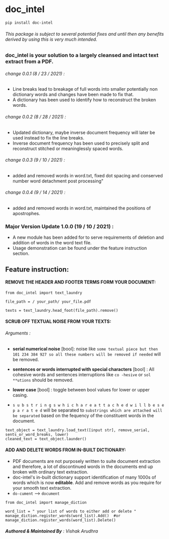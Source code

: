# doc_intel

`pip install doc-intel`


###### This package is subject to several potential fixes and until then any benefits derived by using this is very much intended. 

### doc_intel is your solution to a largely cleansed and intact text extract from a PDF. 


###### change 0.0.1 (8 / 23 / 2021) :
   * Line breaks lead to breakage of full words into smaller potentially non dictionary words and changes have been made to fix that. 
   * A dictionary has been used to identify how to reconstruct the broken words. 
###### change 0.0.2 (8 / 28 / 2021) :                         
   * Updated dictionary, maybe inverse document frequency will later be used instead to fix the line breaks. 
   * Inverse document frequency has been used to precisely split and reconstruct stitched or meaninglessly spaced words. 
###### change 0.0.3 (9 / 10 / 2021) :
   * added and removed words in word.txt, fixed dot spacing and conserved number word detachment post processing" 

###### change 0.0.4 (9 / 14 / 2021) :
   * added and removed words in word.txt, maintained the positions of apostrophes.
 
### Major Version Update 1.0.0 (19 / 10 / 2021) :
   * A new module has been added for to serve requirements of deletion and addition of words in the word text file. 
   * Usage demonstration can be found under the feature instruction section. 


## Feature instruction:

#### REMOVE THE HEADER AND FOOTER TERMS FORM YOUR DOCUMENT: 

```
from doc_intel import text_laundry

file_path = / your_path/ your_file.pdf

texts = text_laundry.head_foot(file_path).remove()
```

#### SCRUB OFF TEXTUAL NOISE FROM YOUR TEXTS:

###### Arguments : 

* **serial numerical noise** [bool]: noise like `some textual piece but then 101 234 384 927 so all these numbers will be removed if needed` will be removed. 

* **sentences or words interrupted with special characters** [bool] : All cohesive words and sentences interruptions like  `co -hesive` or `sol **utions` should be removed.
 
* **lower case** [bool] : toggle between bool values for lower or upper casing. 

* `s u b s t r i n g s w h i c h a r e a t t a c h e d w i l l b e s e p a r a t e d` will be separated to ``substrings which are attached will be separated`` based on the fequency of the constituent words in the document. 

```
text_object = text_laundry.load_text([input str], remove_serial, sents_or_word_breaks, lower)
cleaned_text = text_object.launder()
```

#### **ADD** AND **DELETE** WORDS FROM IN-BUILT DICTIONARY:

* PDF documents are not purposely written to suite document extraction and therefore, a lot of discontinued words in the documents end up broken with ordinary text extraction. 
* doc-intel's in-built dictionary support identification of many 1000s of words which is now **editable**. Add and remove words as you require for your smooth text extraction. 
* `do-cument` --> `document`

```
from doc_intel import manage_diction

word_list = " your list of words to either add or delete "
manage_diction.register_words(word_list).Add()  #or
manage_diction.register_words(word_list).Delete()
```


###### **Authored & Maintained By** : Vishak Arudhra
